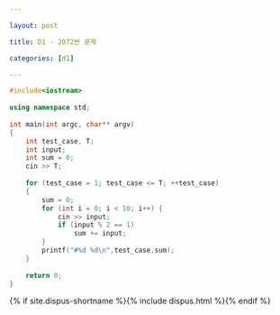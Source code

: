 ```yaml
---

layout: post

title: D1 - 2072번 문제

categories: [d1]

---
```


~~~cpp
#include<iostream>
 
using namespace std;
 
int main(int argc, char** argv)
{
    int test_case, T;
    int input;
    int sum = 0;
    cin >> T;
 
    for (test_case = 1; test_case <= T; ++test_case)
    {
        sum = 0;
        for (int i = 0; i < 10; i++) {
            cin >> input;
            if (input % 2 == 1)
                sum += input;
        }
        printf("#%d %d\n",test_case,sum);
    }
 
    return 0;
}
~~~

{% if site.dispus-shortname %}{% include dispus.html %}{% endif %}
